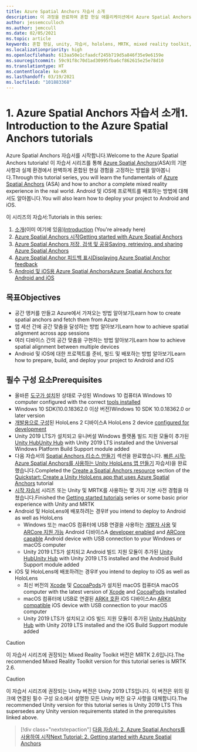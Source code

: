 ```yaml
---
title: Azure Spatial Anchors 자습서 소개
description: 이 과정을 완료하여 혼합 현실 애플리케이션에서 Azure Spatial Anchors를 구현하는 방법을 알아봅니다.
author: jessemcculloch
ms.author: jemccull
ms.date: 02/05/2021
ms.topic: article
keywords: 혼합 현실, unity, 자습서, hololens, MRTK, mixed reality toolkit, UWP, Azure spatial anchors, ios, android, Windows 10, ARCore, macOS, Android 빌드 지원, ARKit
ms.localizationpriority: high
ms.openlocfilehash: 613aa50e1cfaadcf245b719d5a846f35e9e6159e
ms.sourcegitcommit: 59c91f8c70d1ad30995fba6cf862615e25e78d10
ms.translationtype: HT
ms.contentlocale: ko-KR
ms.lasthandoff: 03/19/2021
ms.locfileid: "101883368"
---
```

# <a name="1-introduction-to-the-azure-spatial-anchors-tutorials"></a><span data-ttu-id="089cb-104">1. Azure Spatial Anchors 자습서 소개</span><span class="sxs-lookup"><span data-stu-id="089cb-104">1. Introduction to the Azure Spatial Anchors tutorials</span></span>

<span data-ttu-id="089cb-105">Azure Spatial Anchors 자습서를 시작합니다.</span><span class="sxs-lookup"><span data-stu-id="089cb-105">Welcome to the Azure Spatial Anchors tutorials!</span></span> <span data-ttu-id="089cb-106">이 자습서 시리즈를 통해 <a href="https://azure.microsoft.com/services/spatial-anchors" target="_blank">Azure Spatial Anchors</a>(ASA)의 기본 사항과 실제 환경에서 완벽하게 혼합된 현실 경험을 고정하는 방법을 알아봅니다.</span><span class="sxs-lookup"><span data-stu-id="089cb-106">Through this tutorial series, you will learn the fundamentals of <a href="https://azure.microsoft.com/services/spatial-anchors" target="_blank">Azure Spatial Anchors</a> (ASA) and how to anchor a complete mixed reality experience in the real world.</span></span> <span data-ttu-id="089cb-107">Android 및 iOS에 프로젝트를 배포하는 방법에 대해서도 알아봅니다.</span><span class="sxs-lookup"><span data-stu-id="089cb-107">You will also learn how to deploy your project to Android and iOS.</span></span>

<span data-ttu-id="089cb-108">이 시리즈의 자습서:</span><span class="sxs-lookup"><span data-stu-id="089cb-108">Tutorials in this series:</span></span>

1. <span data-ttu-id="089cb-109">[소개](mr-learning-asa-01.md)(이미 여기에 있음)</span><span class="sxs-lookup"><span data-stu-id="089cb-109">[Introduction](mr-learning-asa-01.md) (You're already here)</span></span>
2. [<span data-ttu-id="089cb-110">Azure Spatial Anchors 시작</span><span class="sxs-lookup"><span data-stu-id="089cb-110">Getting started with Azure Spatial Anchors</span></span>](mr-learning-asa-02.md)
3. [<span data-ttu-id="089cb-111">Azure Spatial Anchors 저장, 검색 및 공유</span><span class="sxs-lookup"><span data-stu-id="089cb-111">Saving, retrieving, and sharing Azure Spatial Anchors</span></span>](mr-learning-asa-03.md)
4. [<span data-ttu-id="089cb-112">Azure Spatial Anchor 피드백 표시</span><span class="sxs-lookup"><span data-stu-id="089cb-112">Displaying Azure Spatial Anchor feedback</span></span>](mr-learning-asa-04.md)
5. [<span data-ttu-id="089cb-113">Android 및 iOS용 Azure Spatial Anchors</span><span class="sxs-lookup"><span data-stu-id="089cb-113">Azure Spatial Anchors for Android and iOS</span></span>](mr-learning-asa-05.md)

## <a name="objectives"></a><span data-ttu-id="089cb-114">목표</span><span class="sxs-lookup"><span data-stu-id="089cb-114">Objectives</span></span>

* <span data-ttu-id="089cb-115">공간 앵커를 만들고 Azure에서 가져오는 방법 알아보기</span><span class="sxs-lookup"><span data-stu-id="089cb-115">Learn how to create spatial anchors and fetch them from Azure</span></span>
* <span data-ttu-id="089cb-116">앱 세션 간에 공간 맞춤을 달성하는 방법 알아보기</span><span class="sxs-lookup"><span data-stu-id="089cb-116">Learn how to achieve spatial alignment across app sessions</span></span>
* <span data-ttu-id="089cb-117">여러 디바이스 간의 공간 맞춤을 구현하는 방법 알아보기</span><span class="sxs-lookup"><span data-stu-id="089cb-117">Learn how to achieve spatial alignment between multiple devices</span></span>
* <span data-ttu-id="089cb-118">Android 및 iOS에 대한 프로젝트를 준비, 빌드 및 배포하는 방법 알아보기</span><span class="sxs-lookup"><span data-stu-id="089cb-118">Learn how to prepare, build, and deploy your project to Android and iOS</span></span>

## <a name="prerequisites"></a><span data-ttu-id="089cb-119">필수 구성 요소</span><span class="sxs-lookup"><span data-stu-id="089cb-119">Prerequisites</span></span>

* <span data-ttu-id="089cb-120">올바른 [도구가 설치](../../install-the-tools.md)된 상태로 구성된 Windows 10 컴퓨터</span><span class="sxs-lookup"><span data-stu-id="089cb-120">A Windows 10 computer configured with the correct [tools installed](../../install-the-tools.md)</span></span>
* <span data-ttu-id="089cb-121">Windows 10 SDK(10.0.18362.0 이상 버전)</span><span class="sxs-lookup"><span data-stu-id="089cb-121">Windows 10 SDK 10.0.18362.0 or later version</span></span>
* <span data-ttu-id="089cb-122">[개발용으로 구성](../../platform-capabilities-and-apis/using-visual-studio.md#enabling-developer-mode)된 HoloLens 2 디바이스</span><span class="sxs-lookup"><span data-stu-id="089cb-122">A HoloLens 2 device [configured for development](../../platform-capabilities-and-apis/using-visual-studio.md#enabling-developer-mode)</span></span>
* <span data-ttu-id="089cb-123">Unity 2019 LTS가 설치되고 유니버설 Windows 플랫폼 빌드 지원 모듈이 추가된 <a href="https://docs.unity3d.com/Manual/GettingStartedInstallingHub.html" target="_blank">Unity Hub</a></span><span class="sxs-lookup"><span data-stu-id="089cb-123"><a href="https://docs.unity3d.com/Manual/GettingStartedInstallingHub.html" target="_blank">Unity Hub</a> with Unity 2019 LTS installed and the Universal Windows Platform Build Support module added</span></span>
* <span data-ttu-id="089cb-124">다음 자습서의 [Spatial Anchors 리소스 만들기](https://docs.microsoft.com/azure/spatial-anchors/quickstarts/get-started-unity-hololens#create-a-spatial-anchors-resource) 섹션을 완료했습니다. [빠른 시작: Azure Spatial Anchors를 사용하는 Unity HoloLens 앱 만들기](https://docs.microsoft.com/azure/spatial-anchors/quickstarts/get-started-unity-hololens) 자습서)을 완료했습니다.</span><span class="sxs-lookup"><span data-stu-id="089cb-124">Completed the [Create a Spatial Anchors resource](https://docs.microsoft.com/azure/spatial-anchors/quickstarts/get-started-unity-hololens#create-a-spatial-anchors-resource) section of the [Quickstart: Create a Unity HoloLens app that uses Azure Spatial Anchors](https://docs.microsoft.com/azure/spatial-anchors/quickstarts/get-started-unity-hololens) tutorial</span></span>
* <span data-ttu-id="089cb-125">[시작 자습서](mr-learning-base-01.md) 시리즈 또는 Unity 및 MRTK를 사용하는 몇 가지 기본 사전 경험을 마쳤습니다.</span><span class="sxs-lookup"><span data-stu-id="089cb-125">Finished the [Getting started tutorials](mr-learning-base-01.md) series or some basic prior experience with Unity and MRTK</span></span>
* <span data-ttu-id="089cb-126">Android 및 HoloLens에 배포하려는 경우</span><span class="sxs-lookup"><span data-stu-id="089cb-126">If you intend to deploy to Android as well as HoloLens</span></span>
  * <span data-ttu-id="089cb-127">Windows 또는 macOS 컴퓨터에 USB 연결을 사용하는 <a href="https://developer.android.com/studio/debug/dev-options" target="_blank">개발자 사용</a> 및 <a href="https://developers.google.com/ar/discover/supported-devices" target="_blank">ARCore 지원 가능</a> Android 디바이스</span><span class="sxs-lookup"><span data-stu-id="089cb-127">A <a href="https://developer.android.com/studio/debug/dev-options" target="_blank">developer enabled</a> and <a href="https://developers.google.com/ar/discover/supported-devices" target="_blank">ARCore capable</a> Android device with USB connection to your Windows or macOS computer</span></span>
  * <span data-ttu-id="089cb-128">Unity 2019 LTS가 설치되고 Android 빌드 지원 모듈이 추가된 <a href="https://docs.unity3d.com/Manual/GettingStartedInstallingHub.html" target="_blank">Unity Hub</a></span><span class="sxs-lookup"><span data-stu-id="089cb-128"><a href="https://docs.unity3d.com/Manual/GettingStartedInstallingHub.html" target="_blank">Unity Hub</a> with Unity 2019 LTS installed and the Android Build Support module added</span></span>
* <span data-ttu-id="089cb-129">iOS 및 HoloLens에 배포하려는 경우</span><span class="sxs-lookup"><span data-stu-id="089cb-129">If you intend to deploy to iOS as well as HoloLens</span></span>
  * <span data-ttu-id="089cb-130">최신 버전의 <a href="https://geo.itunes.apple.com/us/app/xcode/id497799835?mt=12" target="_blank">Xcode</a> 및 <a href="https://cocoapods.org" target="_blank">CocoaPods</a>가 설치된 macOS 컴퓨터</span><span class="sxs-lookup"><span data-stu-id="089cb-130">A macOS computer with the latest version of <a href="https://geo.itunes.apple.com/us/app/xcode/id497799835?mt=12" target="_blank">Xcode</a> and <a href="https://cocoapods.org" target="_blank">CocoaPods</a> installed</span></span>
  * <span data-ttu-id="089cb-131">macOS 컴퓨터에 USB로 연결된 <a href="https://developer.apple.com/documentation/arkit/verifying_device_support_and_user_permission" target="_blank">ARKit 호환</a> iOS 디바이스</span><span class="sxs-lookup"><span data-stu-id="089cb-131">An <a href="https://developer.apple.com/documentation/arkit/verifying_device_support_and_user_permission" target="_blank">ARKit compatible</a> iOS device with USB connection to your macOS computer</span></span>
  * <span data-ttu-id="089cb-132">Unity 2019 LTS가 설치되고 iOS 빌드 지원 모듈이 추가된 <a href="https://docs.unity3d.com/Manual/GettingStartedInstallingHub.html" target="_blank">Unity Hub</a></span><span class="sxs-lookup"><span data-stu-id="089cb-132"><a href="https://docs.unity3d.com/Manual/GettingStartedInstallingHub.html" target="_blank">Unity Hub</a> with Unity 2019 LTS installed and the iOS Build Support module added</span></span>

> [!CAUTION]
> <span data-ttu-id="089cb-133">이 자습서 시리즈에 권장되는 Mixed Reality Toolkit 버전은 MRTK 2.6입니다.</span><span class="sxs-lookup"><span data-stu-id="089cb-133">The recommended Mixed Reality Toolkit version for this tutorial series is MRTK 2.6.</span></span>

> [!CAUTION]
> <span data-ttu-id="089cb-134">이 자습서 시리즈에 권장되는 Unity 버전은 Unity 2019 LTS입니다. 이 버전은 위의 링크에 연결된 필수 구성 요소에서 설명한 모든 Unity 버전 요구 사항을 대체합니다.</span><span class="sxs-lookup"><span data-stu-id="089cb-134">The recommended Unity version for this tutorial series is Unity 2019 LTS This supersedes any Unity version requirements stated in the prerequisites linked above.</span></span>

> [!div class="nextstepaction"]
> [<span data-ttu-id="089cb-135">다음 자습서: 2. Azure Spatial Anchors를 사용하여 시작</span><span class="sxs-lookup"><span data-stu-id="089cb-135">Next Tutorial: 2. Getting started with Azure Spatial Anchors</span></span>](mr-learning-asa-02.md)
